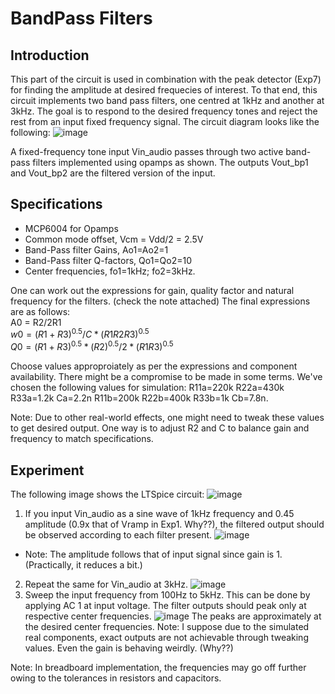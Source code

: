 # BandPass Filters
## Introduction
This part of the circuit is used in combination with the peak detector (Exp7) for finding the amplitude at desired frequecies of interest. To that end, this circuit implements two band pass filters, one centred at 1kHz and another at 3kHz. The goal is to respond to the desired frequency tones and reject the rest from an input fixed frequency signal. The circuit diagram looks like the following:
![image](https://github.com/user-attachments/assets/dc9cf651-0d14-4494-8ef6-0265074094a9)

A fixed-frequency tone input Vin_audio passes through two active band-pass filters implemented using opamps as shown. The outputs Vout_bp1 and Vout_bp2 are the filtered version of the input.

## Specifications
- MCP6004 for Opamps
- Common mode offset, Vcm = Vdd/2 = 2.5V
- Band-Pass filter Gains, Ao1=Ao2=1
- Band-Pass filter Q-factors, Qo1=Qo2=10
- Center frequencies, fo1=1kHz; fo2=3kHz.

One can work out the expressions for gain, quality factor and natural frequency for the filters. (check the note attached)
The final expressions are as follows:  
A0 = R2/2R1  
$w0=(R1+R3)^{0.5} / C*(R1R2R3)^{0.5}$  
$Q0=(R1+R3)^{0.5}* (R2)^{0.5} / 2*(R1R3)^{0.5}$

Choose values approproiately as per the expressions and component availability. There might be a compromise to be made in some terms.
We've chosen the following values for simulation:
R11a=220k R22a=430k R33a=1.2k Ca=2.2n R11b=200k R22b=400k R33b=1k Cb=7.8n.

Note: Due to other real-world effects, one might need to tweak these values to get desired output. One way is to adjust R2 and C to balance gain and frequency to match specifications.

## Experiment
The following image shows the LTSpice circuit:
![image](https://github.com/user-attachments/assets/40cda320-4243-475c-bbec-31d15dd38eb8)

1. If you input Vin_audio as a sine wave of 1kHz frequency and 0.45 amplitude (0.9x that of Vramp in Exp1. Why??), the filtered output should be observed according to each filter present.
![image](https://github.com/user-attachments/assets/9259e6e9-24f3-4fe8-9483-052600176343)
- Note: The amplitude follows that of input signal since gain is 1. (Practically, it reduces a bit.)
2. Repeat the same for Vin_audio at 3kHz.
![image](https://github.com/user-attachments/assets/4288747c-f73a-4e73-814b-8d10403d527d)
3. Sweep the input frequency from 100Hz to 5kHz. This can be done by applying AC 1 at input voltage. The filter outputs should peak only at respective center frequencies.
![image](https://github.com/user-attachments/assets/e5e3d9b6-bacd-4df8-b724-8e4bb30c5baf)
The peaks are approximately at the desired center frequencies.
Note: I suppose due to the simulated real components, exact outputs are not achievable through tweaking values. Even the gain is behaving weirdly. (Why??)

Note: In breadboard implementation, the frequencies may go off further owing to the tolerances in resistors and capacitors.

